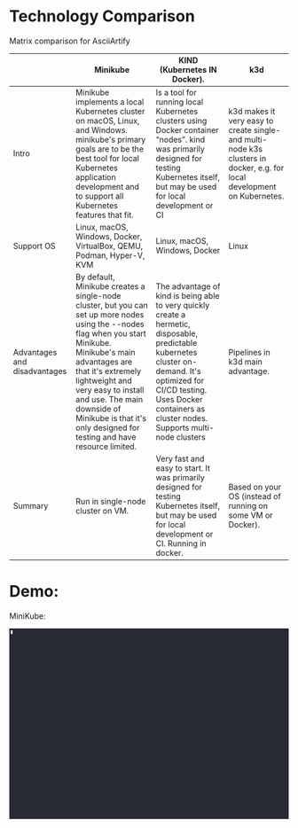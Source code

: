 # Technology Comparison
Matrix comparison for AsciiArtify

|                              | Minikube                                                                                                                                                                                                                                                                                                                           | KIND (Kubernetes IN Docker).                                                                                                                                                                                                           | k3d                                                                                                                       |
|------------------------------|------------------------------------------------------------------------------------------------------------------------------------------------------------------------------------------------------------------------------------------------------------------------------------------------------------------------------------|----------------------------------------------------------------------------------------------------------------------------------------------------------------------------------------------------------------------------------------|---------------------------------------------------------------------------------------------------------------------------|
| Intro                        | Minikube implements a local Kubernetes cluster on macOS, Linux, and Windows. minikube's primary goals are to be the best tool for local Kubernetes application development and to support all Kubernetes features that fit.                                                                                                        | Is a tool for running local Kubernetes clusters using Docker container “nodes”. kind was primarily designed for testing Kubernetes itself, but may be used for local development or CI                                                 | k3d makes it very easy to create single- and multi-node k3s clusters in docker, e.g. for local development on Kubernetes. |
| Support OS                   | Linux, macOS, Windows, Docker, VirtualBox, QEMU, Podman, Hyper-V, KVM                                                                                                                                                                                                                                                              | Linux, macOS, Windows, Docker                                                                                                                                                                                                          | Linux                                                                                                                     |
| Advantages and disadvantages | By default, Minikube creates a single-node cluster, but you can set up more nodes using the --nodes flag when you start Minikube. Minikube's main advantages are that it's extremely lightweight and very easy to install and use. The main downside of Minikube is that it's only designed for testing and have resource limited. | The advantage of kind is being able to very quickly create a hermetic, disposable, predictable kubernetes cluster on-demand. It's optimized for CI/CD testing. Uses Docker containers as cluster nodes. Supports multi-node clusters   | Pipelines in k3d main advantage.                                                                                          |
| Summary                      | Run in single-node cluster on VM.                                                                                                                                                                                                                                                                                                  | Very fast and easy to start. It was primarily designed for testing Kubernetes itself, but may be used for local development or CI. Running in docker.                                                                                  | Based on your OS (instead of running on some VM or Docker).                                                               |

# Demo:

MiniKube: 

![Image](../data/651192.gif)
